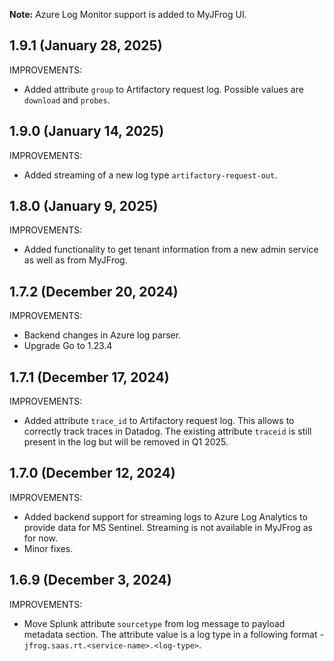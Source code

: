 **Note:** Azure Log Monitor support is added to MyJFrog UI.

## 1.9.1 (January 28, 2025)

IMPROVEMENTS:

* Added attribute `group` to Artifactory request log. Possible values are `download` and `probes`.

## 1.9.0 (January 14, 2025)

IMPROVEMENTS:

* Added streaming of a new log type `artifactory-request-out`.

## 1.8.0 (January 9, 2025)

IMPROVEMENTS:

* Added functionality to get tenant information from a new admin service as well as from MyJFrog.

## 1.7.2 (December 20, 2024)

IMPROVEMENTS:

* Backend changes in Azure log parser.
* Upgrade Go to 1.23.4

## 1.7.1 (December 17, 2024)

IMPROVEMENTS:

* Added attribute `trace_id` to Artifactory request log. This allows to correctly track traces in Datadog. The existing attribute `traceid` is still present in the log but will be removed in Q1 2025. 

## 1.7.0 (December 12, 2024)

IMPROVEMENTS:

* Added backend support for streaming logs to Azure Log Analytics to provide data for MS Sentinel. Streaming is not available in MyJFrog as for now.
* Minor fixes.

## 1.6.9 (December 3, 2024)

IMPROVEMENTS:

* Move Splunk attribute `sourcetype` from log message to payload metadata section. The attribute value is a log type in a following format - `jfrog.saas.rt.<service-name>.<log-type>`.
